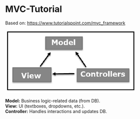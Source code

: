# MVC-Tutorial

Based on: https://www.tutorialspoint.com/mvc_framework

[![MVC pattern](imgs/model_view_controller.jpg)](#)  <!-- Image without link to  file-->

**Model:** Business logic-related data (from DB).  
**View:** UI (textboxes, dropdowns, etc.).  
**Controller:** Handles interactions and updates DB.  
